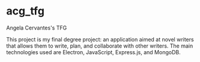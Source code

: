 # acg_tfg

Angela Cervantes's TFG

This project is my final degree project: an application aimed at novel writers that allows them to write, plan, and collaborate with other writers. The main technologies used are Electron, JavaScript, Express.js, and MongoDB.
